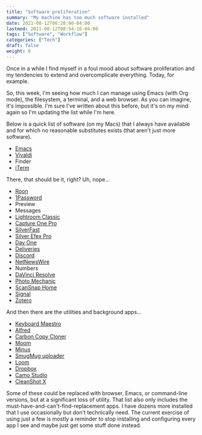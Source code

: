 ```yaml
---
title: "Software proliferation"
summary: "My machine has too much software installed"
date: 2021-08-12T06:20:00-04:00
lastmod: 2021-08-12T08:54:16-04:00
tags: ["Software", "Workflow"]
categories: ["Tech"]
draft: false
weight: 0
---
```


Once in a while I find myself in a foul mood about software proliferation and my tendencies to extend and overcomplicate everything. Today, for example.

So, this week, I'm seeing how much I can manage using Emacs (with Org mode), the filesystem, a terminal, and a web browser. As you can imagine, it's impossible. I'm sure I've written about this before, but it's on my mind again so I'm updating the list while I'm here.

Below is a quick list of software (on my Macs) that I always have available and for which no reasonable substitutes exists (that aren't just more software).

-   [Emacs](https://www.gnu.org/software/emacs/)
-   [Vivaldi](https://vivaldi.net/)
-   Finder
-   [iTerm](https://iterm2.com/)

There, that should be it, right? Uh, nope...

-   [Roon](https://roonlabs.com/)
-   [1Password](https://1password.com/)
-   Preview
-   Messages
-   [Lightroom Classic](https://www.adobe.com/products/photoshop-lightroom-classic.html)
-   [Capture One Pro](https://www.captureone.com/en)
-   [SilverFast](https://www.silverfast.com/silverfast9/)
-   [Silver Efex Pro](https://nikcollection.dxo.com/silver-efex-pro/)
-   [Day One](https://dayoneapp.com/)
-   [Deliveries](https://apps.apple.com/us/app/deliveries-a-package-tracker/id290986013)
-   [Discord](https://discord.com/)
-   [NetNewsWire](http://netnewswireapp.com/)
-   Numbers
-   [DaVinci Resolve](https://www.blackmagicdesign.com/products/davinciresolve)
-   [Photo Mechanic](https://home.camerabits.com/)
-   [ScanSnap Home](https://www.fujitsu.com/global/products/computing/peripheral/scanners/soho/sshome/)
-   [Signal](https://signal.org/en/)
-   [Zotero](https://www.zotero.org/)

And then there are the utilities and background apps...

-   [Keyboard Maestro](https://www.keyboardmaestro.com/)
-   [Alfred](https://www.alfredapp.com/)
-   [Carbon Copy Cloner](https://bombich.com/)
-   [Moom](https://manytricks.com/moom/)
-   [Minus](https://www.minus.app/)
-   [SmugMug uploader](https://help.smugmug.com/upload-photos-and-videos-ryoVlgDJErz)
-   [Loom](https://www.loom.com/)
-   [Dropbox](https://www.dropbox.com/)
-   [Camo Studio](https://apps.apple.com/us/app/camo-webcam-for-mac-and-pc/id1514199064)
-   [CleanShot X](https://setapp.com/apps/cleanshot)

Some of these could be replaced with browser, Emacs, or command-line versions, but at a significant loss of utility. That list also only includes the must-have-and-can't-find-replacement apps. I have dozens more installed that I use occasionally but don't technically need.
The current exercise of using just a few is mostly a reminder to stop installing and configuring every app I see and maybe just get some stuff done instead.

[//]: # "Exported with love from a post written in Org mode"
[//]: # "- https://github.com/kaushalmodi/ox-hugo"
